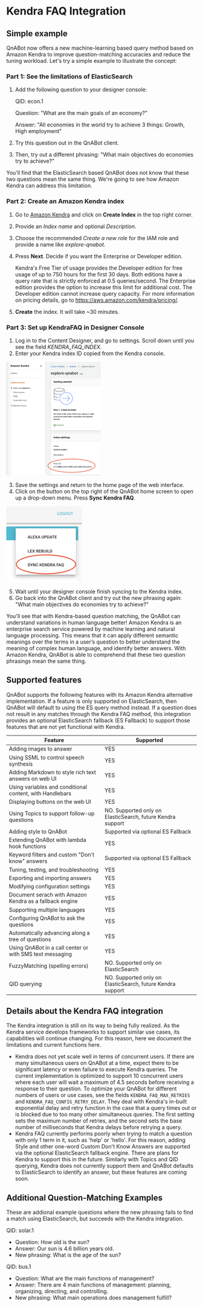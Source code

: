 # Kendra FAQ Integration

## Simple example

QnABot now offers a new machine-learning based query method based on Amazon Kendra to improve question-matching accuracies and reduce the tuning workload. Let's try a simple example to illustrate the concept:

### Part 1: See the limitations of ElasticSearch ###

1. Add the following question to your designer console:

    QID: econ.1
  
    Question: "What are the main goals of an economy?" 
  
    Answer: "All economies in the world try to achieve 3 things: Growth, High employment"
    
2. Try this question out in the QnABot client. 
3. Then, try out a different phrasing: "What main objectives do economies try to achieve?" 

You'll find that the ElasticSearch based QnABot does not know that these two questions mean the same thing. We're going to see how Amazon Kendra can address this limitation.

### Part 2: Create an Amazon Kendra index ###

1. Go to [Amazon Kendra](http://console.aws.amazon.com/kendra) and click on **Create Index** in the top right corner.
2. Provide an *Index name* and optional *Description*.
3. Choose the recommended *Create a new role* for the IAM role and provide a name like *explore-qnabot*.
4. Press **Next**. Decide if you want the Enterprise or Developer edition. 

    Kendra's Free Tier of usage provides the Developer edition for free usage of up to 750 hours for the first 30 days. Both editions have a query rate that is strictly enforced at 0.5 queries/second. The Enterprise edition provides the option to increase this limit for additional cost. The Developer edition cannot increase query capacity. For more information on pricing details, go to https://aws.amazon.com/kendra/pricing/.
  
5. **Create** the index. It will take ~30 minutes.


### Part 3: Set up KendraFAQ in Designer Console ###

1. Log in to the Content Designer, and go to settings. Scroll down until you see the field *KENDRA_FAQ_INDEX*.
2. Enter your Kendra index ID copied from the Kendra console.

<img src="./kendra_console_readme.png?raw=true" width="250" height="300">

3. Save the settings and return to the home page of the web interface.
4. Click on the button on the top right of the QnABot home screen to open up a drop-down menu. Press **Sync Kendra FAQ**.

<img src="./sync_kendra_faq_menu.png?raw=true" width="200" height="200">

5. Wait until your designer console finish syncing to the Kendra index.
6. Go back into the QnABot client and try out the new phrasing again: "What main objectives do economies try to achieve?"

You'll see that with Kendra-based question matching, the QnABot can understand variations in human language better! Amazon Kendra is an enterprise search service powered by machine learning and natural language processing. This means that it can apply different semantic meanings over the terms in a user’s question to better understand the meaning of complex human language, and identify better answers. With Amazon Kendra, QnABot is able to comprehend that these two question phrasings mean the same thing.


## Supported features
QnABot supports the following features with its Amazon Kendra alternative implementation. If a feature is only supported on ElasticSearch, then QnABot will default to using the ES query method instead. If a question does not result in any matches through the Kendra FAQ method, this integration provides an optional ElasticSearch fallback (ES Fallback) to support those features that are not yet functional with Kendra. 

|Feature                                                  | Supported                                                               |
|---------------------------------------------------------|-------------------------------------------------------------------------|
|Adding images to answer                                  | YES                                                                     |
|Using SSML to control speech synthesis                   | YES                                                                     |
|Adding Markdown to style rich text answers on web UI     | YES                                                                     |
|Using variables and conditional content, with Handlebars | YES                                                                     |
|Displaying buttons on the web UI                         | YES                                                                     |
|Using Topics to support follow-up questions              | NO. Supported only on ElasticSearch, future Kendra support              |
|Adding style to QnABot                                   | Supported via optional ES Fallback                                      |
|Extending QnABot with lambda hook functions              | YES                                                                     |
|Keyword filters and custom "Don't know" answers          | Supported via optional ES Fallback                                      |
|Tuning, testing, and troubleshooting                     | YES                                                                     |
|Exporting and importing answers                          | YES                                                                     |
|Modifying configuration settings                         | YES                                                                     |
|Document serach with Amazon Kendra as a fallback engine  | YES                                                                     |
|Supporting multiple languages                            | YES                                                                     |
|Configuring QnABot to ask the questions                  | YES                                                                     |
|Automatically advancing along a tree of questions        | YES                                                                     |
|Using QnABot in a call center or with SMS text messaging | YES                                                                     |
|FuzzyMatching (spelling errors)                          | NO. Supported only on ElasticSearch                                     |
|QID querying                                             | NO. Supported only on ElasticSearch, future Kendra support              |


## Details about the Kendra FAQ integration
The Kendra integration is still on its way to being fully realized. As the Kendra service develops frameworks to support similar use cases, its capabilities will continue changing. For this reason, here we document the limitations and current functions here.

- Kendra does not yet scale well in terms of concurrent users. If there are many simultaneous users on QnABot at a time, expect there to be significant latency or even failure to execute Kendra queries. The current implementation is optimized to support 10 concurrent users where each user will wait a maximum of 4.5 seconds before receiving a response to their question. To optimize your QnABot for different numbers of users or use cases, see the fields `KENDRA_FAQ_MAX_RETRIES` and `KENDRA_FAQ_CONFIG_RETRY_DELAY`. They deal with Kendra's in-built exponential delay and retry function in the case that a query times out or is blocked due to too many other simultaneous queries. The first setting sets the maximum number of retries, and the second sets the base number of milliseconds that Kendra delays before retrying a query.
- Kendra FAQ currently performs poorly when trying to match a question with only 1 term in it, such as 'help' or 'hello'. For this reason, adding Style and other one-word Custom Don't Know Answers are supported via the optional ElasticSearch fallback engine. There are plans for Kendra to support this in the future. Similarly with Topics and QID querying, Kendra does not currently support them and QnABot defaults to ElasticSearch to identify an answer, but these features are coming soon.

## Additional Question-Matching Examples  
These are addional example questions where the new phrasing fails to find a match using ElasticSearch, but succeeds with the Kendra integration.

QID: solar.1
- Question: How old is the sun?
- Answer: Our sun is 4.6 billion years old.
- New phrasing: What is the age of the sun?

QID: bus.1
- Question: What are the main functions of management?
- Answer: There are 4 main functions of management: planning, organizing, directing, and controlling.
- New phrasing: What main operations does management fulfill?
